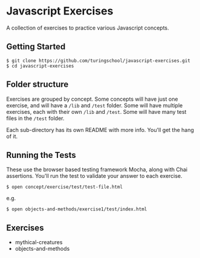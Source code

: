 # Javascript Exercises

A collection of exercises to practice various Javascript concepts.

## Getting Started

```
$ git clone https://github.com/turingschool/javascript-exercises.git
$ cd javascript-exercises
```

## Folder structure

Exercises are grouped by concept. Some concepts will have just one exercise, and will have a `/lib` and `/test` folder. Some will have multiple exercises, each with their own `/lib` and `/test`. Some will have many test files in the `/test` folder.

Each sub-directory has its own README with more info. You'll get the hang of it.

## Running the Tests

These use the browser based testing framework Mocha, along with Chai assertions. You'll run the test to validate your answer to each exercise.

```
$ open concept/exercise/test/test-file.html
```

e.g.

```
$ open objects-and-methods/exercise1/test/index.html
```

## Exercises

* mythical-creatures
* objects-and-methods
